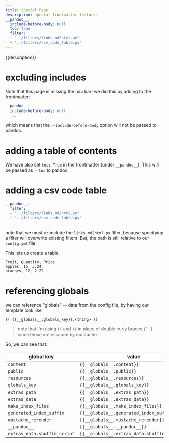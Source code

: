 ```yaml
---
title: Special Page
description: special frontmatter features
__pandoc__:
  include-before-body: null
  toc: True
  filter:
  - "../filters/links_md2html.py"
  - "../filters/csv_code_table.py"
---
```


{{description}}

# excluding includes

Note that this page is missing the nav bar! we did this by adding to the frontmatter:
```yaml
__pandoc__:
  include-before-body: null
  ...
```
which means that the `--include-before-body` option will not be passed to pandoc.


# adding a table of contents

We have also set `toc: True` in the frontmatter (under `__pandoc__`). This will be passed as `--toc` to pandoc.


# adding a csv code table
```yaml
__pandoc__:
  filter:
  - "../filters/links_md2html.py"
  - "../filters/csv_code_table.py"
  ...
```
note that we must re-include the `links_md2html.py` filter, because specifying a filter will overwrite existing filters. But, the path is still relative to our `config.yml` file.

This lets us create a table:

```{.csv_table aligns="LCR" caption="This is the caption" header=1}  
Fruit, Quantity, Price  
apples, 15, 3.24  
oranges, 12, 2.22  
```


# referencing globals

we can reference "globals" -- data from the config file, by having our template look like

```
(( {{__globals__.globals_key}}.<thing> ))
```

> note that I'm using `((` and `))` in place of double curly braces `{``{` since those are escaped by mustache.

So, we can see that:


| global key               | value                                    |
| ------------------------ | ---------------------------------------- |
| `content`                | `{{__globals__.content}}`                |
| `public`                 | `{{__globals__.public}}`                 |
| `resources`              | `{{__globals__.resources}}`              |
| `globals_key`            | `{{__globals__.globals_key}}`            |
| `extras_path`            | `{{__globals__.extras_path}}`            |
| `extras_data`            | `{{__globals__.extras_data}}`            |
| `make_index_files`       | `{{__globals__.make_index_files}}`       |
| `generated_index_suffix` | `{{__globals__.generated_index_suffix}}` |
| `mustache_rerender`      | `{{__globals__.mustache_rerender}}`      |
| `__pandoc__`             | `{{__globals__.__pandoc__}}`             |
| `extras_data.shuffle_script` | `{{__globals__.extras_data.shuffle_script}}` |


